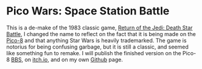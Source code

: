 # Pico Wars: Space Station Battle
This is a de-make of the 1983 classic game, [Return of the Jedi: Death Star Battle](https://en.wikipedia.org/wiki/Return_of_the_Jedi:_Death_Star_Battle), I changed the name to reflect on the fact that it is being made on the [Pico-8](https://www.lexaloffle.com/pico-8.php) and that anything Star Wars is heavily trademarked. The game is notorius for being confusing garbage, but it is still a classic, and seemed like something fun to remake. I will publish the finished version on the Pico-8 [BBS](https://www.lexaloffle.com/bbs/?cat=7), on [itch.io](https://itch.io/), and on my own [Github](https://chand1012.github.io/) page.
